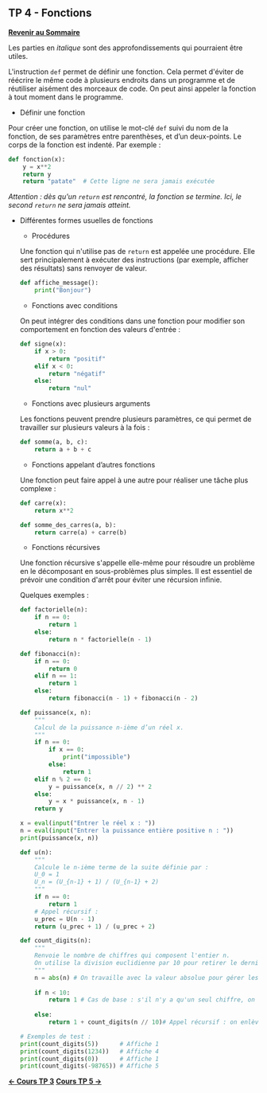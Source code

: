 ## TP 4 - Fonctions

**[Revenir au Sommaire](../README.md)**

Les parties en _italique_ sont des approfondissements qui pourraient être utiles.


L'instruction `def` permet de définir une fonction. Cela permet d'éviter de réécrire le même code à plusieurs endroits dans un programme et de réutiliser aisément des morceaux de code. On peut ainsi appeler la fonction à tout moment dans le programme.

- Définir une fonction

Pour créer une fonction, on utilise le mot-clé `def` suivi du nom de la fonction, de ses paramètres entre parenthèses, et d’un deux-points. Le corps de la fonction est indenté. Par exemple :

```python
def fonction(x):
    y = x**2
    return y
    return "patate"  # Cette ligne ne sera jamais exécutée
```

*Attention : dès qu'un `return` est rencontré, la fonction se termine. Ici, le second `return` ne sera jamais atteint.*


- Différentes formes usuelles de fonctions
    - Procédures

    Une fonction qui n'utilise pas de `return` est appelée une procédure. Elle sert principalement à exécuter des instructions (par exemple, afficher des résultats) sans renvoyer de valeur.

    ```python
    def affiche_message():
        print("Bonjour")
    ```

    - Fonctions avec conditions

    On peut intégrer des conditions dans une fonction pour modifier son comportement en fonction des valeurs d'entrée :

    ```python
    def signe(x):
        if x > 0:
            return "positif"
        elif x < 0:
            return "négatif"
        else:
            return "nul"
    ```

    - Fonctions avec plusieurs arguments

    Les fonctions peuvent prendre plusieurs paramètres, ce qui permet de travailler sur plusieurs valeurs à la fois :

    ```python
    def somme(a, b, c):
        return a + b + c
    ```

    - Fonctions appelant d’autres fonctions

    Une fonction peut faire appel à une autre pour réaliser une tâche plus complexe :

    ```python
    def carre(x):
        return x**2

    def somme_des_carres(a, b):
        return carre(a) + carre(b)
    ```

    - Fonctions récursives

    Une fonction récursive s'appelle elle-même pour résoudre un problème en le décomposant en sous-problèmes plus simples. Il est essentiel de prévoir une condition d'arrêt pour éviter une récursion infinie.


    Quelques exemples :
    ```python
    def factorielle(n):
        if n == 0:
            return 1
        else:
            return n * factorielle(n - 1)
    ```

    ```python
    def fibonacci(n):
        if n == 0:
            return 0
        elif n == 1:
            return 1
        else:
            return fibonacci(n - 1) + fibonacci(n - 2)
    ```

    ```python
    def puissance(x, n):
        """
        Calcul de la puissance n-ième d’un réel x.
        """
        if n == 0:
            if x == 0:
                print("impossible")
            else:
                return 1
        elif n % 2 == 0:
            y = puissance(x, n // 2) ** 2
        else:
            y = x * puissance(x, n - 1)
        return y

    x = eval(input("Entrer le réel x : "))
    n = eval(input("Entrer la puissance entière positive n : "))
    print(puissance(x, n))

    ```

    ```python
    def u(n):
        """
        Calcule le n-ième terme de la suite définie par :
        U_0 = 1
        U_n = (U_{n-1} + 1) / (U_{n-1} + 2)
        """
        if n == 0:
            return 1
        # Appel récursif :
        u_prec = U(n - 1)
        return (u_prec + 1) / (u_prec + 2)
    ```

    ```python
    def count_digits(n):
        """
        Renvoie le nombre de chiffres qui composent l'entier n.
        On utilise la division euclidienne par 10 pour retirer le dernier chiffre.
        """
        n = abs(n) # On travaille avec la valeur absolue pour gérer les nombres négatifs
        
        if n < 10:
            return 1 # Cas de base : s'il n'y a qu'un seul chiffre, on renvoie 1.
        
        else:
            return 1 + count_digits(n // 10)# Appel récursif : on enlève le dernier chiffre et on ajoute 1 au résultat.

    # Exemples de test :
    print(count_digits(5))      # Affiche 1
    print(count_digits(1234))   # Affiche 4
    print(count_digits(0))      # Affiche 1
    print(count_digits(-98765)) # Affiche 5
    ```


**[← Cours TP 3](../TP3/README.md)**
**[Cours TP 5 →](../TP5/README.md)**